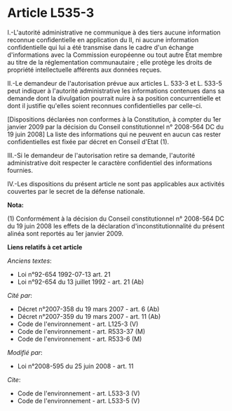 # Article L535-3

I.-L'autorité administrative ne communique à des tiers aucune information reconnue confidentielle en application du II, ni
aucune information confidentielle qui lui a été transmise dans le cadre d'un échange d'informations avec la Commission
européenne ou tout autre Etat membre au titre de la réglementation communautaire ; elle protège les droits de propriété
intellectuelle afférents aux données reçues. 

II.-Le demandeur de l'autorisation prévue aux articles L. 533-3 et L. 533-5 peut indiquer à l'autorité administrative les
informations contenues dans sa demande dont la divulgation pourrait nuire à sa position concurrentielle et dont il justifie
qu'elles soient reconnues confidentielles par celle-ci. 

[Dispositions déclarées non conformes à la Constitution, à compter du 1er janvier 2009 par la décision du Conseil
constitutionnel n° 2008-564 DC du 19 juin 2008] La liste des informations qui ne peuvent en aucun cas rester confidentielles
est fixée par décret en Conseil d'Etat (1). 

III.-Si le demandeur de l'autorisation retire sa demande, l'autorité administrative doit respecter le caractère confidentiel
des informations fournies. 

IV.-Les dispositions du présent article ne sont pas applicables aux activités couvertes par le secret de la défense
nationale.

**Nota:**

(1) Conformément à la décision du Conseil constitutionnel n° 2008-564 DC du 19 juin 2008 les effets de la déclaration
d'inconstitutionnalité du présent alinéa sont reportés au 1er janvier 2009.

**Liens relatifs à cet article**

_Anciens textes_:

  - Loi n°92-654 1992-07-13 art. 21
  - Loi n°92-654 du 13 juillet 1992 - art. 21 (Ab)

_Cité par_:

  - Décret n°2007-358 du 19 mars 2007 - art. 6 (Ab)
  - Décret n°2007-359 du 19 mars 2007 - art. 11 (Ab)
  - Code de l'environnement - art. L125-3 (V)
  - Code de l'environnement - art. R533-37 (M)
  - Code de l'environnement - art. R533-6 (M)

_Modifié par_:

  - Loi n°2008-595 du 25 juin 2008 - art. 11

_Cite_:

  - Code de l'environnement - art. L533-3 (V)
  - Code de l'environnement - art. L533-5 (V)
